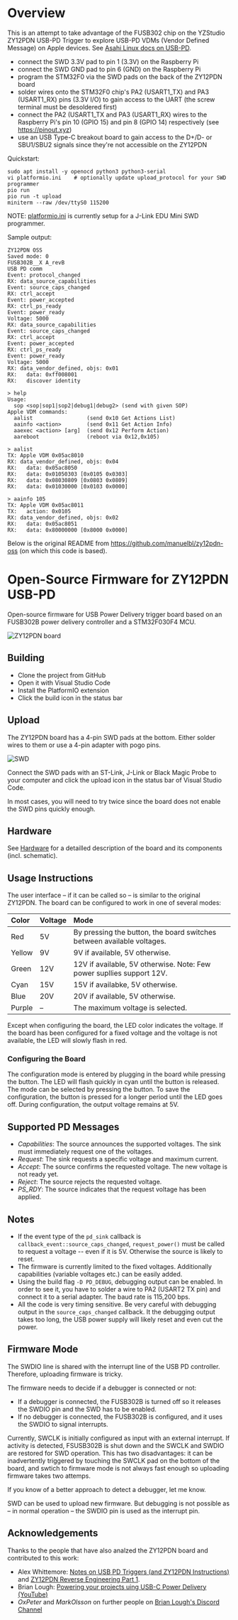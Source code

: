 # Overview

This is an attempt to take advantage of the FUSB302 chip on the YZStudio ZY12PDN USB-PD Trigger to explore USB-PD VDMs (Vendor Defined Message) on Apple devices.  See [Asahi Linux docs on USB-PD](https://github.com/AsahiLinux/docs/wiki/HW:USB-PD).

- connect the SWD 3.3V pad to pin 1 (3.3V) on the Raspberry Pi
- connect the SWD GND pad to pin 6 (GND) on the Raspberry Pi
- program the STM32F0 via the SWD pads on the back of the ZY12PDN board
- solder wires onto the STM32F0 chip's PA2 (USART1_TX) and PA3 (USART1_RX) pins (3.3V I/O) to gain access to the UART (the screw terminal must be desoldered first)
- connect the PA2 (USART1_TX and PA3 (USART1_RX) wires to the Raspberry Pi's pin 10 (GPIO 15) and pin 8 (GPIO 14) respectively (see https://pinout.xyz)
- use an USB Type-C breakout board to gain access to the D+/D- or SBU1/SBU2 signals since they're not accessible on the ZY12PDN

Quickstart:

    sudo apt install -y openocd python3 python3-serial
    vi platformio.ini    # optionally update upload_protocol for your SWD programmer
    pio run
    pio run -t upload
    miniterm --raw /dev/ttyS0 115200

NOTE: [platformio.ini](platformio.ini) is currently setup for a J-Link EDU Mini SWD programmer.

Sample output:

    ZY12PDN OSS
    Saved mode: 0
    FUSB302B__X A_revB
    USB PD comm
    Event: protocol_changed
    RX: data_source_capabilities
    Event: source_caps_changed
    RX: ctrl_accept
    Event: power_accepted
    RX: ctrl_ps_ready
    Event: power_ready
    Voltage: 5000
    RX: data_source_capabilities
    Event: source_caps_changed
    RX: ctrl_accept
    Event: power_accepted
    RX: ctrl_ps_ready
    Event: power_ready
    Voltage: 5000
    RX: data_vendor_defined, objs: 0x01
    RX:   data: 0xff008001
    RX:   discover identity

    > help
    Usage:
      sop <sop|sop1|sop2|debug1|debug2> (send with given SOP)
    Apple VDM commands:
      aalist                 (send 0x10 Get Actions List)
      aainfo <action>        (send 0x11 Get Action Info)
      aaexec <action> [arg]  (send 0x12 Perform Action)
      aareboot               (reboot via 0x12,0x105)

    > aalist
    TX: Apple VDM 0x05ac8010
    RX: data_vendor_defined, objs: 0x04
    RX:   data: 0x05ac8050
    RX:   data: 0x01050303 [0x0105 0x0303]
    RX:   data: 0x08030809 [0x0803 0x0809]
    RX:   data: 0x01030000 [0x0103 0x0000]

    > aainfo 105
    TX: Apple VDM 0x05ac8011
    TX:   action: 0x0105
    RX: data_vendor_defined, objs: 0x02
    RX:   data: 0x05ac8051
    RX:   data: 0x80000000 [0x8000 0x0000]


Below is the original README from https://github.com/manuelbl/zy12pdn-oss (on which this code is based).


# Open-Source Firmware for ZY12PDN USB-PD

Open-source firmware for USB Power Delivery trigger board based on an FUSB302B power delivery controller and a STM32F030F4 MCU.

![ZY12PDN board](doc/board.jpg)


## Building

- Clone the project from GitHub
- Open it with Visual Studio Code
- Install the PlatformIO extension
- Click the build icon in the status bar


## Upload

The ZY12PDN board has a 4-pin SWD pads at the bottom. Either solder wires to them or use a 4-pin adapter with pogo pins.

![SWD](doc/swd.jpg)

Connect the SWD pads with an ST-Link, J-Link or Black Magic Probe to your computer and click the upload icon in the status bar of Visual Studio Code.

In most cases, you will need to try twice since the board does not enable the SWD pins quickly enough.


## Hardware

See [Hardware](doc/hardware.md) for a detailled description of the board and its components (incl. schematic).


## Usage Instructions

The user interface – if it can be called so – is similar to the original ZY12PDN. The board can be configured to work in one of several modes:

| Color  | Voltage | Mode |
| :----- | :-- | :---- |
| Red    | 5V  | By pressing the button, the board switches between available voltages. |
| Yellow | 9V  | 9V if available, 5V otherwise. |
| Green  | 12V | 12V if available, 5V otherwise. Note: Few  power supllies support 12V. |
| Cyan   | 15V | 15V if availabke, 5V otherwise. |
| Blue   | 20V | 20V if available, 5V otherwise. |
| Purple | –   | The maximum voltage is selected. |


Except when configuring the board, the LED color indicates the voltage. If the board has been configured for a fixed voltage and the voltage is not available, the LED will slowly flash in red.

### Configuring the Board

The configuration mode is entered by plugging in the board while pressing the button. The LED will flash quickly in cyan until the button is released. The mode can be selected by pressing the button. To save the configuration, the button is pressed for a longer period until the LED goes off. During configuration, the output voltage remains at 5V.


## Supported PD Messages

 - *Capabilities*: The source announces the supported voltages. The sink must immediately request one of the voltages.
 - *Request*: The sink requests a specific voltage and maximum current.
 - *Accept*: The source confirms the requested voltage. The new voltage is not ready yet.
 - *Reject*: The source rejects the requested voltage.
 - *PS_RDY*: The source indicates that the request voltage has been applied.


## Notes

- If the event type of the `pd_sink` callback is `callback_event::source_caps_changed`, `request_power()` must be called to request a voltage -- even if it is 5V. Otherwise the source is likely to reset.
- The firmware is currently limited to the fixed voltages. Additionally capabilities (variable voltages etc.) can be easily added.
- Using the build flag `-D PD_DEBUG`, debugging output can be enabled. In order to see it, you have to solder a wire to PA2 (USART2 TX pin) and connect it to a serial adapter. The baud rate is 115,200 bps.
- All the code is very timing sensitive. Be very careful with debugging output in the `source_caps_changed` callback. It the debugging output takes too long, the USB power supply will likely reset and even cut the power.


## Firmware Mode

The SWDIO line is shared with the interrupt line of the USB PD controller. Therefore, uploading firmware is tricky.

The firmware needs to decide if a debugger is connected or not:

- If a debugger is connected, the FUSB302B is turned off so it releases the SWDIO pin and the SWD has to be enabled.
- If no debugger is connected, the FUSB302B is configured, and it uses the SWDIO to signal interrupts.

Currently, SWCLK is initially configured as input with an external interrupt. If activity is detected, FSUSB302B is shut down and the SWCLK and SWDIO are restored for SWD operation. This has two disadvantages: it can be inadvertently triggered by touching the SWCLK pad on the bottom of the board, and swtich to firmware mode is not always fast enough so uploading firmware takes two attemps.

If you know of a better approach to detect a debugger, let me know.

SWD can be used to upload new firmware. But debugging is not possible as – in normal operation – the SWDIO pin is used as the interrupt pin.


## Acknowledgements

Thanks to the people that have also analzed the ZY12PDN board and contributed to this work:

- Alex Whittemore: [Notes on USB PD Triggers (and ZY12PDN Instructions)](https://www.alexwhittemore.com/notes-on-usb-pd-triggers-and-zy12pdn-instructions/) and [ZY12PDN Reverse Engineering Part 1](https://www.alexwhittemore.com/zy12pdn-reverse-engineering-part-1/).
- Brian Lough: [Powering your projects uing USB-C Power Delivery (YouTube)](https://www.youtube.com/watch?v=iumAnPiQSj8)
- *OxPeter* and *MarkOlsson* on further people on [Brian Lough's Discord Channel](https://discord.gg/nnezpvq)
